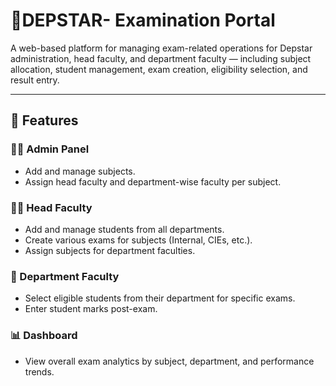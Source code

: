 # 📘DEPSTAR- Examination Portal 

A web-based platform for managing exam-related operations for Depstar administration, head faculty, and department faculty — including subject allocation, student management, exam creation, eligibility selection, and result entry.

---

## 🧩 Features

### 👨‍💼 Admin Panel
- Add and manage subjects.
- Assign head faculty and department-wise faculty per subject.

### 🧑‍🏫 Head Faculty
- Add and manage students from all departments.
- Create various exams for subjects (Internal, CIEs, etc.).
- Assign subjects for department faculties.

### 🏢 Department Faculty
- Select eligible students from their department for specific exams.
- Enter student marks post-exam.

### 📊 Dashboard
- View overall exam analytics by subject, department, and performance trends.
